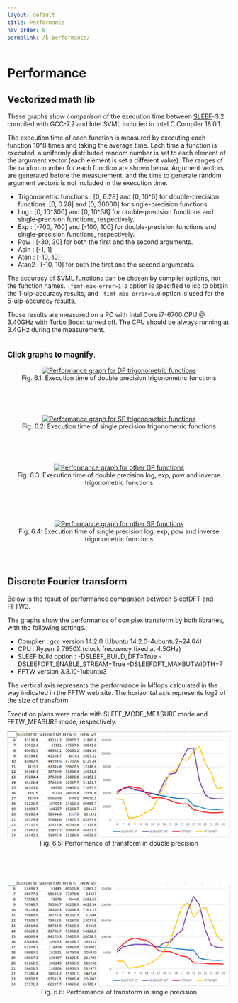 ```yaml
---
layout: default
title: Performance
nav_order: 6
permalink: /5-performance/
---
```


<h1>Performance</h1>

<h2>Vectorized math lib</h2>

These graphs show comparison of the execution time between
[SLEEF](https://github.com/shibatch/sleef)-3.2 compiled with GCC-7.2 and Intel
SVML included in Intel C Compiler 18.0.1.

The execution time of each function is measured by executing each function 10^8
times and taking the average time. Each time a function is executed, a
uniformly distributed random number is set to each element of the argument
vector (each element is set a different value).  The ranges of the random number
for each function are shown below. Argument vectors are generated before the
measurement, and the time to generate random argument vectors is not included
in the execution time.

* Trigonometric functions : [0, 6.28] and [0, 10^6] for double-precision functions. [0, 6.28] and [0, 30000] for single-precision functions.
* Log : [0, 10^300] and [0, 10^38] for double-precision functions and single-precision functions, respectively.
* Exp : [-700, 700] and [-100, 100] for double-precision functions and single-precision functions, respectively.
* Pow : [-30, 30] for both the first and the second arguments.
* Asin : [-1, 1]
* Atan : [-10, 10]
* Atan2 : [-10, 10] for both the first and the second arguments.

The accuracy of SVML functions can be chosen by compiler options, not the
function names. `-fimf-max-error=1.0` option is specified to icc to obtain the
1-ulp-accuracy results, and `-fimf-max-error=5.0` option is used for the
5-ulp-accuracy results.

Those results are measured on a PC with Intel Core i7-6700 CPU @ 3.40GHz with
Turbo Boost turned off. The CPU should be always running at 3.4GHz during the
measurement.

<p style="font-size:1.2em; margin-top:1.0cm;">
  <b>Click graphs to magnify</b>.
</p>

<p style="text-align:center; margin-bottom:2cm;">
  <a class="nothing" href="../img/trigdp.png">
    <img src="../img/trigdp.png" alt="Performance graph for DP trigonometric functions"/>
  </a>
  <br />
  Fig. 6.1: Execution time of double precision trigonometric functions
</p>

<p style="text-align:center; margin-bottom:2cm;">
  <a class="nothing" href="../img/trigsp.png">
    <img src="../img/trigsp.png" alt="Performance graph for SP trigonometric functions"/>
  </a>
  <br />
  Fig. 6.2: Execution time of single precision trigonometric functions
</p>

<p style="text-align:center; margin-bottom:2cm;">
  <a class="nothing" href="../img/nontrigdp.png">
    <img src="../img/nontrigdp.png" alt="Performance graph for other DP functions"/>
  </a>
  <br />
  Fig. 6.3: Execution time of double precision log, exp, pow and inverse trigonometric functions
</p>

<p style="text-align:center; margin-bottom:2cm;">
  <a class="nothing" href="../img/nontrigsp.png">
    <img src="../img/nontrigsp.png" alt="Performance graph for other SP functions"/>
  </a>
  <br />
  Fig. 6.4: Execution time of single precision log, exp, pow and inverse trigonometric functions
</p>


<h2>Discrete Fourier transform</h2>

Below is the result of performance comparison between SleefDFT and FFTW3.

The graphs show the performance of complex transform by both
libraries, with the following settings.

* Compiler : gcc version 14.2.0 (Ubuntu 14.2.0-4ubuntu2~24.04)
* CPU : Ryzen 9 7950X (clock frequency fixed at 4.5GHz)
* SLEEF build option : -DSLEEF_BUILD_DFT=True -DSLEEFDFT_ENABLE_STREAM=True -DSLEEFDFT_MAXBUTWIDTH=7
* FFTW version 3.3.10-1ubuntu3

The vertical axis represents the performance in Mflops calculated in
the way indicated in the FFTW web site. The horizontal axis represents
log2 of the size of transform.

Execution plans were made with SLEEF_MODE_MEASURE mode and
FFTW_MEASURE mode, respectively.

<p style="text-align:center; margin-bottom:2cm;">
  <a class="nothing" href="../img/dftzen4dp.png">
    <img src="../img/dftzen4dp.png" alt="Performance graph for DP DFT"/>
  </a>
  <br />
  Fig. 6.5: Performance of transform in double precision
</p>

<p style="text-align:center; margin-bottom:2cm;">
  <a class="nothing" href="../img/dftzen4sp.png">
    <img src="../img/dftzen4sp.png" alt="Performance graph for SP DFT"/>
  </a>
  <br />
  Fig. 6.6: Performance of transform in single precision
</p>
